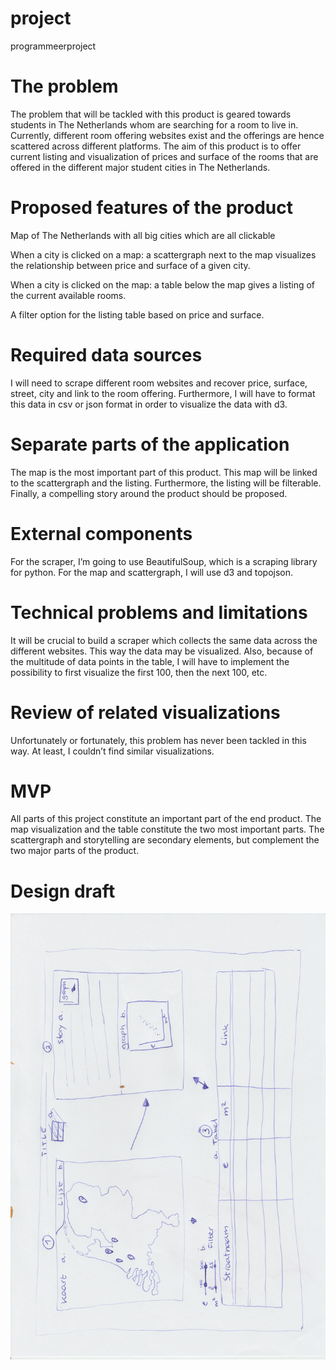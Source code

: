# project
programmeerproject

# The problem 
 
The problem that will be tackled with this product is geared towards students in The Netherlands whom are searching for a room to live in. Currently, different room offering websites exist and the offerings are hence scattered across different platforms. The aim of this product is to offer current listing and visualization of prices and surface of the rooms that are offered in the different major student cities in The Netherlands.
 
# Proposed features of the product 
 
Map of The Netherlands with all big cities which are all clickable 

When a city is clicked on a map: a scattergraph next to the map visualizes the relationship between price and surface of a given city. 

When a city is clicked on the map: a table below the map gives a listing of the current available rooms. 

A filter option for the listing table based on price and surface. 
 
# Required data sources
 
I will need to scrape different room websites and recover price, surface, street, city and link to the room offering. Furthermore, I will have to format this data in csv or json format in order to visualize the data with d3. 
 
# Separate parts of the application
 
The map is the most important part of this product. This map will be linked to the scattergraph and the listing. Furthermore, the listing will be filterable. Finally, a compelling story around the product should be proposed. 
 
# External components
 
For the scraper, I’m going to use BeautifulSoup, which is a scraping library for python. For the map and scattergraph, I will use d3 and topojson. 
 
# Technical problems and limitations
 
It will be crucial to build a scraper which collects the same data across the different websites. This way the data may be visualized. 
Also, because of the multitude of data points in the table, I will have to implement the possibility to first visualize the first 100, then the next 100, etc. 
 
 
 
# Review of related visualizations
	
Unfortunately or fortunately, this problem has never been tackled in this way. At least, I couldn’t find similar visualizations.
 
# MVP
 
All parts of this project constitute an important part of the end product. The map visualization and the table constitute the two most important parts. The scattergraph and storytelling are secondary elements, but complement the two major parts of the product. 

# Design draft 

![](doc/design_draft.jpeg)
 
 
 
